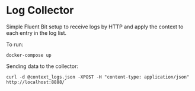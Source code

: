 # Log Collector

Simple Fluent Bit setup to receive logs by HTTP and apply the context to each entry in the log list.

To run:
```shell
docker-compose up
```

Sending data to the collector:
```shell
curl -d @context_logs.json -XPOST -H "content-type: application/json" http://localhost:8888/
```


